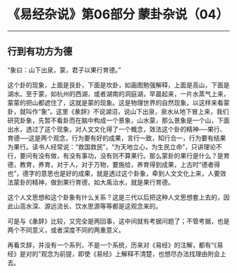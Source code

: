 # 《易经杂说》第06部分 蒙卦杂说（04）

------

## 行到有功方为德

“象曰：山下出泉，蒙，君子以果行育德。”

这个卦的现象，上面是艮卦，下面是坎卦，如画图勉强解释，上面是高山，下面是湖水。至于蒙，如杭州的西湖，或者湖南的洞庭湖，早晨起来，一片水蒸气上来，蒙蒙的把山都遮住了，这就是蒙的现象。这是物理世界的自然现象，以这样来看蒙卦，就叫作“象”。这里《彖辞》不说湖沼，说山下出泉，泉水从地下冒上来，我们研究卦象，先暂不看卦而在脑中构成一个景象，山水蒙，那么景象是一个山，下面出水，透过了这个现象，对人文文化得了一个概念，效法这个卦的精神──果行、育德──这是两个观念，行为要有好的成果，言行一致，知行合一，行为要有结果为果行。读书人经常说：“救国救民”，“为天地立心，为生民立命”，只讲理论不行，要问有没有做，有没有事功，没有则不算果行。那么蒙卦的果行是什么？是育德，教育，养育，对于人，对于万物，要施给，养育得到成果，上古时“德者得也”，德字的意思也是好的成果，就是透过这个卦象，牵到人文文化上来，人要效法蒙卦的精神，做到果行育德，如大禹治水，就是果行育德。

这个人文思想和这个卦象有什么关系？这是三代以后把这种人文思想套上去的，因此山高水深、源远流长、饮水思源等等都是这观念来的。

可是与《彖辞》比较，又完全是两回事，这中间就有考据问题了；不管考据，也是两个不同意义，或者深度不同的两重意义。

再看爻辞，并没有一个系列，不是一个系统，历来对《易经》的注解，都有“《易经》是对的”观念为前提，即使《易经》上解释不清楚，也想尽办法找理由附会上去。